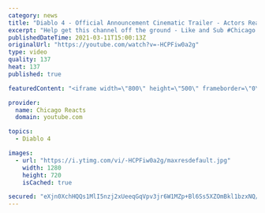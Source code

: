 ```yaml
---
category: news
title: "Diablo 4 - Official Announcement Cinematic Trailer - Actors React"
excerpt: "Help get this channel off the ground - Like and Sub #Chicago #Blind #React."
publishedDateTime: 2021-03-11T15:00:13Z
originalUrl: "https://youtube.com/watch?v=-HCPFiw0a2g"
type: video
quality: 137
heat: 137
published: true

featuredContent: "<iframe width=\"800\" height=\"500\" frameborder=\"0\" src=\"https://www.youtube.com/embed/-HCPFiw0a2g\" allow=\"accelerometer; autoplay; encrypted-media; gyroscope; picture-in-picture\" allowfullscreen></iframe>"

provider:
  name: Chicago Reacts
  domain: youtube.com

topics:
  - Diablo 4

images:
  - url: "https://i.ytimg.com/vi/-HCPFiw0a2g/maxresdefault.jpg"
    width: 1280
    height: 720
    isCached: true

secured: "eXjn0XchHQQs1MlI5nzj2xUeeqGqVpv3jr6W1MZp+Bl6Ss5XZOmBkl1bzxNQ/PPbTN0w0sTT5PReQYsgM5BbambWbvewyZ7AWbq8HtAvI4vLtNrc9Kh9hDszujp4VMg61cdRxSDHtnDbdi5PbrRn7NFBtn0bfD5FXSNYWiehCPInPjb0Bgf5nI5cGPsAblqsyqy1+9FceUmEVRG005DLgKE/v0YxigS/xA18552MYEqgcuh/9X8/4xxP/2xHXAUPWx7adRRTDETIRFjkMkci6JsEiK9D2zFTxl4onoihL5/Zcev1CTKy3XZlpXgC8fcFobBFc7e/QvRycHF4OyVLkRqKRV8lAF4JnYDlqz9yk/ypevVO/aoJCmSZFH5iMtxYU44AqKXVE1wruCRbDIx888XXTcTPt7mcpO4kLMWtRCP7ZQmb6qgkJXoYBMxX+21W;GX8HOalzksXXi9W5icOIRg=="
---
```


